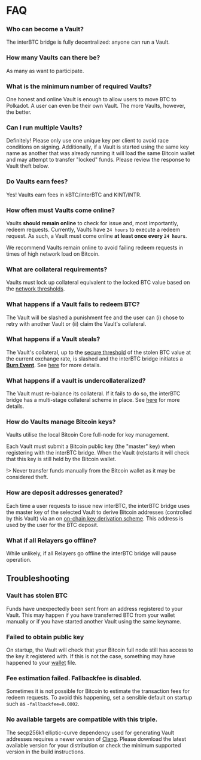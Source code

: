 # FAQ

### Who can become a Vault?

The interBTC bridge is fully decentralized: anyone can run a Vault.

### How many Vaults can there be?

As many as want to participate.

### What is the minimum number of required Vaults?

One honest and online Vault is enough to allow users to move BTC to Polkadot. A user can even be their own Vault. The more Vaults, however, the better.

### Can I run multiple Vaults?

Definitely! Please only use one unique key per client to avoid race conditions on signing. Additionally, if a Vault is started using the same key name as another that was already running it will load the same Bitcoin wallet and may attempt to transfer "locked" funds. Please review the response to Vault theft below.

### Do Vaults earn fees?

Yes! Vaults earn fees in kBTC/interBTC and KINT/INTR.

### How often must Vaults come online?

Vaults **should remain online** to check for issue and, most importantly, redeem requests.
Currently, Vaults have ``24 hours`` to execute a redeem request.
As such, a Vault must come online **at least once every ``24 hours``**.

We recommend Vaults remain online to avoid failing redeem requests in times of high network load on Bitcoin.

### What are collateral requirements?

Vaults must lock up collateral equivalent to the locked BTC value based on the [network thresholds](/vault/overview?id=collateral-thresholds).

### What happens if a Vault fails to redeem BTC?

The Vault will be slashed a punishment fee and the user can (i) chose to retry with another Vault or (ii) claim the Vault's collateral.

### What happens if a Vault steals?

The Vault's collateral, up to the [secure threshold](/vault/overview?id=secure-collateral) of the stolen BTC value at the current exchange rate, is slashed and the interBTC bridge initiates a [**Burn Event**](/overview?id=burn-event-restoring-a-11-physical-peg).
See [here](/vault/overview?id=collateral) for more details.

### What happens if a vault is undercollateralized?

The Vault must re-balance its collateral. If it fails to do so, the interBTC bridge has a multi-stage collateral scheme in place. See [here](/vault/overview?id=over-collateralization) for more details.

### How do Vaults manage Bitcoin keys?

Vaults utilise the local Bitcoin Core full-node for key management.

Each Vault must submit a Bitcoin public key (the "master" key) when registering with the interBTC bridge.
When the Vault (re)starts it will check that this key is still held by the Bitcoin wallet.

!> Never transfer funds manually from the Bitcoin wallet as it may be considered theft.

### How are deposit addresses generated?

Each time a user requests to issue new interBTC, the interBTC bridge uses the master key of the selected Vault to derive Bitcoin addresses (controlled by this Vault) via an on [on-chain key derivation scheme](https://interlay.gitlab.io/interbtc-spec/security_performance/security-analysis.html). This address is used by the user for the BTC deposit.

### What if all Relayers go offline?

While unlikely, if all Relayers go offline the interBTC bridge will pause operation.

## Troubleshooting

### Vault has stolen BTC

Funds have unexpectedly been sent from an address registered to your Vault. This may happen if you have transferred
BTC from your wallet manually or if you have started another Vault using the same keyname.

### Failed to obtain public key

On startup, the Vault will check that your Bitcoin full node still has access to the key it registered with.
If this is not the case, something may have happened to your [wallet](https://en.bitcoin.it/wiki/Wallet) file.

### Fee estimation failed. Fallbackfee is disabled.

Sometimes it is not possible for Bitcoin to estimate the transaction fees for redeem requests.
To avoid this happening, set a sensible default on startup such as `-fallbackfee=0.0002`.

### No available targets are compatible with this triple.

The secp256k1 elliptic-curve dependency used for generating Vault addresses requires a newer version of [Clang](https://clang.llvm.org/). Please download the latest available version for your distribution or check the minimum supported version in the build instructions.
